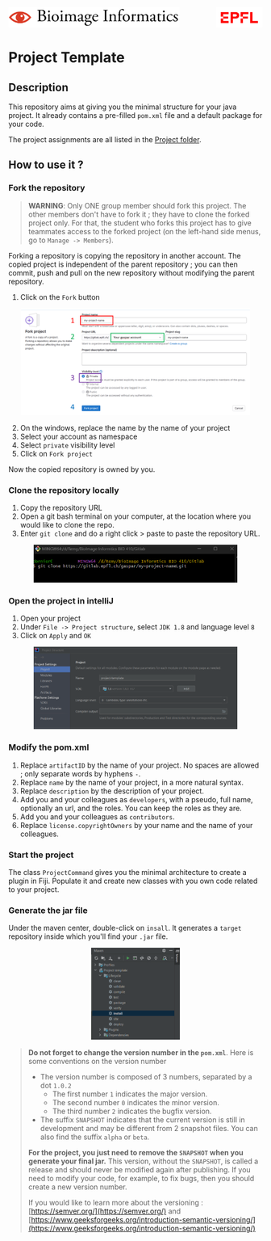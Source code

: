<img src="icons/bii-banner.png" alt="image" height=40px>
<img src="icons/epfl-logo.png" height=40px alt="image" align="right">

# Project Template


## Description
This repository aims at giving you the minimal structure for your java project.
It already contains a pre-filled ``pom.xml`` file and a default package for your code.

The project assignments are all listed in the [Project folder](https://gitlab.epfl.ch/bio-410/projects). 

## How to use it ?
### Fork the repository

> **WARNING**: Only ONE group member should fork this project. The other members don't have to
> fork it ; they have to clone the forked project only. For that, the student
> who forks this project has to give teammates access to the forked project (on the left-hand side menus, go to ``Manage -> Members``). 

Forking a repository is copying the repository in another account. The copied project is independent
of the parent repository ; you can then commit, push and pull on the new
repository without modifying the parent repository.

1. Click on the ``Fork`` button

<div align="center">
  <img src="icons/fork-window.png" width="90%">
</div>


2. On the windows, replace the name by the name of your project
3. Select your account as namespace
4. Select ``private`` visibility level
5. Click on ``Fork project``

Now the copied repository is owned by you.

### Clone the repository locally
1. Copy the repository URL
2. Open a git bash terminal on your computer, at the location where you would like to clone the repo.
3. Enter `` git clone `` and do a right click > paste to paste the repository URL.

<div align="center">
    <img src="icons/git-clone-command.png" width="80%">
</div>

### Open the project in intelliJ
1. Open your project
2. Under ``File -> Project structure``, select ``JDK 1.8`` and language level ``8``
3. Click on ``Apply`` and ``OK``

<div align="center">
    <img src="icons/project-structure.png" width="80%">
</div>

### Modify the pom.xml
1. Replace ``artifactID`` by the name of your project. No spaces are allowed ; only separate words by hyphens ``-``.
2. Replace ``name`` by the name of your project, in a more natural syntax.
3. Replace ``description`` by the description of your project.
4. Add you and your colleagues as ``developers``, with a pseudo, full name, optionally an url, and the roles. You can keep the roles as they are.
5. Add you and your colleagues as ``contributors``.
6. Replace ``license.copyrightOwners`` by your name and the name of your colleagues.

### Start the project 
The class ``ProjectCommand`` gives you the minimal architecture to create a plugin in Fiji. 
Populate it and create new classes with you own code related to your project.

### Generate the jar file
Under the maven center, double-click on ``insall``. It generates a ``target`` repository inside which you'll find your ``.jar`` file.


<div align="center">
    <img src="icons/maven-console.png" width="35%">
</div>

>**Do not forget to change the version number in the ``pom.xml``**. Here is some conventions on the version number
>- The version number is composed of 3 numbers, separated by a dot ``1.0.2``
>   - The first number ``1`` indicates the major version.
>   - The second number ``0`` indicates the minor version.
>   - The third number ``2`` indicates the bugfix version.
>- The suffix ``SNAPSHOT`` indicates that the current version is still in development and may be different from 2 snapshot files.
>You can also find the suffix ``alpha`` or ``beta``.
>
> **For the project, you just need to remove the ``SNAPSHOT`` when you generate your final jar.**
> This version, without the ``SNAPSHOT``, is called a release and should never be modified again after publishing.
> If you need to modify your code, for example, to fix bugs, then you should create a new version number.
> 
> If you would like to learn more about the versioning : [https://semver.org/](https://semver.org/) 
> and [https://www.geeksforgeeks.org/introduction-semantic-versioning/](https://www.geeksforgeeks.org/introduction-semantic-versioning/)

